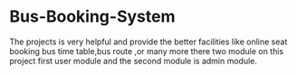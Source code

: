 # Bus-Booking-System
The projects is very helpful and provide the better facilities like online seat booking bus time table,bus route ,or many more there two module on this project first user module and the second module is admin module.
